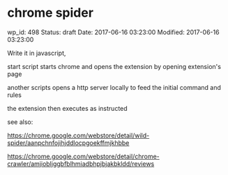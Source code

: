 # chrome spider


wp_id: 498
Status: draft
Date: 2017-06-16 03:23:00
Modified: 2017-06-16 03:23:00


Write it in javascript, 

start script starts chrome and opens the extension by opening extension's page

another scripts opens a http server locally to feed the initial command and rules

the extension then executes as instructed

see also:

https://chrome.google.com/webstore/detail/wild-spider/aanpchnfojihjddlocpgoekffmjkhbbe

https://chrome.google.com/webstore/detail/chrome-crawler/amjiobljggbfblhmiadbhpjbjakbkldd/reviews